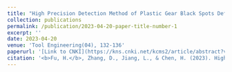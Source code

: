 ```yaml
---
title: "High Precision Detection Method of Plastic Gear Black Spots Defect Based on High Frequency Image Enhancement"
collection: publications
permalink: /publication/2023-04-20-paper-title-number-1
excerpt: ''
date: 2023-04-20
venue: 'Tool Engineering(04), 132-136'
paperurl: '[Link to CNKI](https://kns.cnki.net/kcms2/article/abstract?v=ipUboLYjcOUcNqK6dS8HjzQmoV_RXgqr_ThWnvpOoMI9G8gPPttqj_hOQlFPd6FycDXQT-b4u9WvIzKkQ7B6VockLEHI0a1a3sqdcjZOIkBMCHrk7FPh0iHyGdBNOibG8e6FUYoRbMbcUFlPlglRpA==&uniplatform=NZKPT&language=CHS)'
citation: '<b>Fu, H.</b>, Zhang, D., Jiang, L., & Chen, H. (2023). High Precision Detection Method of Plastic Gear Black Spots Defect Based on High Frequency Image Enhancement. Tool Engineering(04), 132-136.'
---
```

